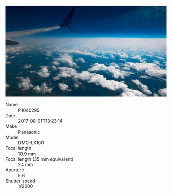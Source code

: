 [![P1040295](/photos/hd/P1040295.jpg)](/photos/full/P1040295.jpg?raw=true)

<dl>
  <dt>Name</dt>
  <dd>P1040295</dd>
  <dt>Date</dt>
  <dd>2017-08-01T13:23:14</dd>
  <dt>Make</dt>
  <dd>Panasonic</dd>
  <dt>Model</dt>
  <dd>DMC-LX100</dd>
  <dt>Focal length</dt>
  <dd>10.9 mm</dd>
  <dt>Focal length (35 mm equivalent)</dt>
  <dd>24 mm</dd>
  <dt>Aperture</dt>
  <dd>5.6</dd>
  <dt>Shutter speed</dt>
  <dd>1/2000</dd>
</dl>
